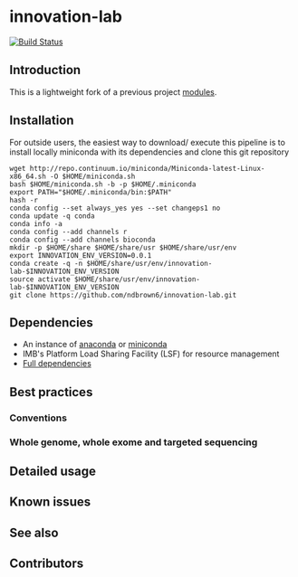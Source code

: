 # innovation-lab
[![Build Status](https://travis-ci.com/ndbrown6/innovation-lab.svg?token=WQkjmC3gu8Nd4XcQmFkn&branch=master)](https://travis-ci.com/ndbrown6/innovation-lab)

## Introduction
This is a lightweight fork of a previous project [modules](https://github.com/ndbrown6/modules).

## Installation
For outside users, the easiest way to download/ execute this pipeline is to install
locally miniconda with its dependencies and clone this git repository

```
wget http://repo.continuum.io/miniconda/Miniconda-latest-Linux-x86_64.sh -O $HOME/miniconda.sh
bash $HOME/miniconda.sh -b -p $HOME/.miniconda
export PATH="$HOME/.miniconda/bin:$PATH"
hash -r
conda config --set always_yes yes --set changeps1 no
conda update -q conda
conda info -a
conda config --add channels r
conda config --add channels bioconda
mkdir -p $HOME/share $HOME/share/usr $HOME/share/usr/env
export INNOVATION_ENV_VERSION=0.0.1
conda create -q -n $HOME/share/usr/env/innovation-lab-$INNOVATION_ENV_VERSION
source activate $HOME/share/usr/env/innovation-lab-$INNOVATION_ENV_VERSION
git clone https://github.com/ndbrown6/innovation-lab.git
```

## Dependencies
- An instance of [anaconda](https://www.anaconda.com) or [miniconda](https://conda.io/en/latest/miniconda.html)
- IMB's Platform Load Sharing Facility (LSF) for resource management
- [Full dependencies](https://github.com/ndbrown6/innovation-lab/tree/master/conda)

## Best practices
	
### Conventions

### Whole genome, whole exome and targeted sequencing

## Detailed usage

## Known issues

## See also

## Contributors
